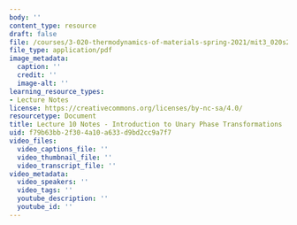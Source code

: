 ```yaml
---
body: ''
content_type: resource
draft: false
file: /courses/3-020-thermodynamics-of-materials-spring-2021/mit3_020s21_l10.pdf
file_type: application/pdf
image_metadata:
  caption: ''
  credit: ''
  image-alt: ''
learning_resource_types:
- Lecture Notes
license: https://creativecommons.org/licenses/by-nc-sa/4.0/
resourcetype: Document
title: Lecture 10 Notes - Introduction to Unary Phase Transformations
uid: f79b63bb-2f30-4a10-a633-d9bd2cc9a7f7
video_files:
  video_captions_file: ''
  video_thumbnail_file: ''
  video_transcript_file: ''
video_metadata:
  video_speakers: ''
  video_tags: ''
  youtube_description: ''
  youtube_id: ''
---
```

